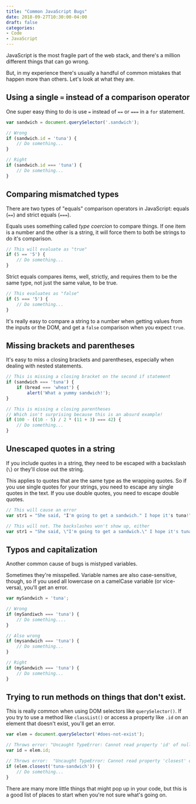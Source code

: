 ```yaml
---
title: "Common JavaScript Bugs"
date: 2018-09-27T10:30:00-04:00
draft: false
categories:
- Code
- JavaScript
---
```


JavaScript is the most fragile part of the web stack, and there's a million different things that can go wrong.

But, in my experience there's usually a handful of common mistakes that happen more than others. Let's look at what they are.

## Using a single `=` instead of a comparison operator

One super easy thing to do is use `=` instead of `==` or `===` in a `for` statement.

```js
var sandwich = document.querySelector('.sandwich');

// Wrong
if (sandwich.id = 'tuna') {
	// Do something...
}

// Right
if (sandwich.id === 'tuna') {
	// Do something...
}
```

## Comparing mismatched types

There are two types of "equals" comparison operators in JavaScript: equals (`==`) and strict equals (`===`).

Equals uses something called *type coercion* to compare things. If one item is a number and the other is a string, it will force them to both be strings to do it's comparison.

```js
// This will evaluate as "true"
if (5 == '5') {
	// Do something...
}
```

Strict equals compares items, well, strictly, and requires them to be the same type, not just the same value, to be true.

```js
// This evaluates as "false"
if (5 === '5') {
	// Do something...
}
```

It's really easy to compare a string to a number when getting values from the inputs or the DOM, and get a `false` comparison when you expect `true`.

## Missing brackets and parentheses

It's easy to miss a closing brackets and parentheses, especially when dealing with nested statements.

```js
// This is missing a closing bracket on the second if statement
if (sandwich === 'tuna') {
	if (bread === 'wheat') {
		alert('What a yummy sandwich!');
}

// This is missing a closing parentheses
// Which isn't surprising because this is an absurd example!
if (100 - ((10 - 5) / 2 * (11 + 3) === 42) {
	// Do something...
}
```

## Unescaped quotes in a string

If you include quotes in a string, they need to be escaped with a backslash (`\`) or they'll close out the string.

This applies to quotes that are the same type as the wrapping quotes. So if you use single quotes for your strings, you need to escape any single quotes in the text. If you use double quotes, you need to escape double quotes.

```js
// This will cause an error
var str1 = "She said, "I'm going to get a sandwich." I hope it's tuna!";

// This will not. The backslashes won't show up, either
var str1 = "She said, \"I'm going to get a sandwich.\" I hope it's tuna!";
```

## Typos and capitalization

Another common cause of bugs is mistyped variables.

Sometimes they're misspelled. Variable names are also case-sensitive, though, so if you used all lowercase on a camelCase variable (or vice-versa), you'll get an error.

```js
var mySandwich = 'tuna';

// Wrong
if (mySandiwch === 'tuna') {
	// Do something....
}

// Also wrong
if (mysandwich === 'tuna') {
	// Do something...
}

// Right
if (mySandwich === 'tuna') {
	// Do something...
}
```

## Trying to run methods on things that don't exist.

This is really common when using DOM selectors like `querySelector()`. If you try to use a method like `classList()` or access a property like `.id` on an element that doesn't exist, you'll get an error.

```js
var elem = document.querySelector('#does-not-exist');

// Throws error: "Uncaught TypeError: Cannot read property 'id' of null"
var id = elem.id;

// Throws error:  "Uncaught TypeError: Cannot read property 'closest' of null"
if (elem.closest('tuna-sandwich')) {
	// Do something...
}
```

There are many more little things that might pop up in your code, but this is a good list of places to start when you're not sure what's going on.